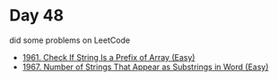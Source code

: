 # Day 48

did some problems on LeetCode

- [1961. Check If String Is a Prefix of Array (Easy)](https://leetcode.com/problems/check-if-string-is-a-prefix-of-array/description/)
- [1967. Number of Strings That Appear as Substrings in Word (Easy)](https://leetcode.com/problems/number-of-strings-that-appear-as-substrings-in-word/description/)
